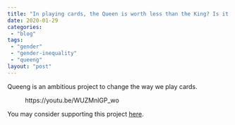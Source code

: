 ```yaml
---
title: "In playing cards, the Queen is worth less than the King? Is it time for a change?"
date: 2020-01-29
categories: 
 - "blog"
tags: 
 - "gender"
 - "gender-inequality"
 - "queeng"
layout: "post"
---
```


<!-- wp:paragraph -->
Queeng is an ambitious project to change the way we play cards.


<!-- /wp:paragraph -->

<!-- wp:core-embed/youtube {"url":"https:\/\/youtu.be\/WUZMnlGP_wo","type":"rich","providerNameSlug":"","className":"wp-embed-aspect-16-9 wp-has-aspect-ratio"} -->
<figure class="wp-block-embed-youtube wp-block-embed is-type-rich wp-embed-aspect-16-9 wp-has-aspect-ratio"><div class="wp-block-embed__wrapper">
https://youtu.be/WUZMnlGP_wo
</div></figure>
<!-- /wp:core-embed/youtube -->

<!-- wp:paragraph -->
You may consider supporting this project [here](https://www.indiegogo.com/projects/queeng-playing-cards#/).


<!-- /wp:paragraph -->
